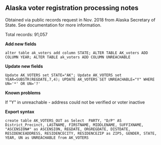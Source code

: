 ## Alaska voter registration processing notes

Obtained via public records request in Nov. 2018 from Alaska Secretary of State. See documentation for more information.

Total records: 91,057

**Add new fields**

`alter table ak_voters add column STATE;
ALTER TABLE AK_voters ADD COLUMN YEAR;
ALTER TABLE ak_voters ADD COLUMN UNREACHABLE`

**Update new fields**

`Update AK_VOTERS set STATE="AK";
Update AK_VOTERS set YEAR=SUBSTR(REGDATE,7,4);
UPDATE AK_VOTERS SET UNREACHABLE="Y"
WHERE UN='*' OR UN='?'`

**Known problems**

If "Y" in unreachable - address could not be verified or voter inactive

**Export syntax**

`create table AK_VOTERS_OUT as
Select  PARTY, "D/P" AS District_Precinct, LASTNAME, FIRSTNAME, MIDDLENAME, SUFFIXNAME, "ASCENSION#" as ASCENSION, REGDATE, ORGREGDATE, DISTDATE, RESIDENCEADDRESS, RESIDENCECITY, RESIDENCEZIP as ZIP5, GENDER, STATE, YEAR, UN as UNREACHABLE
from AK_VOTERS` 
